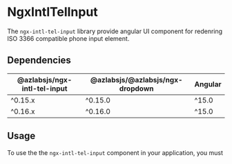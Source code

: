# NgxIntlTelInput

The `ngx-intl-tel-input` library provide angular UI component for redenring ISO 3366 compatible phone input element.

## Dependencies

| @azlabsjs/ngx-intl-tel-input   | @azlabsjs/@azlabsjs/ngx-dropdown | Angular |
| ------------------------------ | -------------------------------- | ------- |
| ^0.15.x                        | ^0.15.0                          | ^15.0   |
| ^0.16.x                        | ^0.16.0                          | ^15.0   |


## Usage

To use the the `ngx-intl-tel-input` component in your application, you must 
